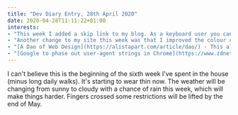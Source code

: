 ```yaml
---
title: "Dev Diary Entry, 28th April 2020"
date: 2020-04-28T11:11:22+01:00
interests:
- "This week I added a skip link to my blog. As a keyboard user you can skip repetitive areas of a website, i.e. navigation, by using the tab key when you enter a new page. This shows a previously invisible link that, when selected, moves the page focus to the main portion of the page. Test it out on any page with your keyboard. The style was inspired by [GOV.UK's skip link](https://design-system.service.gov.uk/components/skip-link/)."
- "Another change to my site this week was that I improved the colour contrast of some of my buttons. This is mainly the ones in the footer which I hadn't customised since changing my footer design last year. [This tool from aditus](Used https://www.aditus.io/button-contrast-checker) does all the hard work for you in checking the contrast ratio with your buttons against different backgrounds."
- "[A Dao of Web Design](https://alistapart.com/article/dao/) - This alistapart article was written in 2000 but its subject of designing adpatable webpages is still relevant today 20 years later. Definitely worth a read."
- "[Google to phase out user-agent strings in Chrome](https://www.zdnet.com/article/google-to-phase-out-user-agent-strings-in-chrome/) - I'm glad user-agent strings are going away as I always found them inconsistent and confusing to work with. They will be replaced with 'client hints' and the other major browsers are likely to follow suit."
---
```


I can't believe this is the beginning of the sixth week I've spent in the house (minus long daily walks). It's starting to wear thin now. The weather will be changing from sunny to cloudy with a chance of rain this week, which will make things harder. Fingers crossed some restrictions will be lifted by the end of May.
